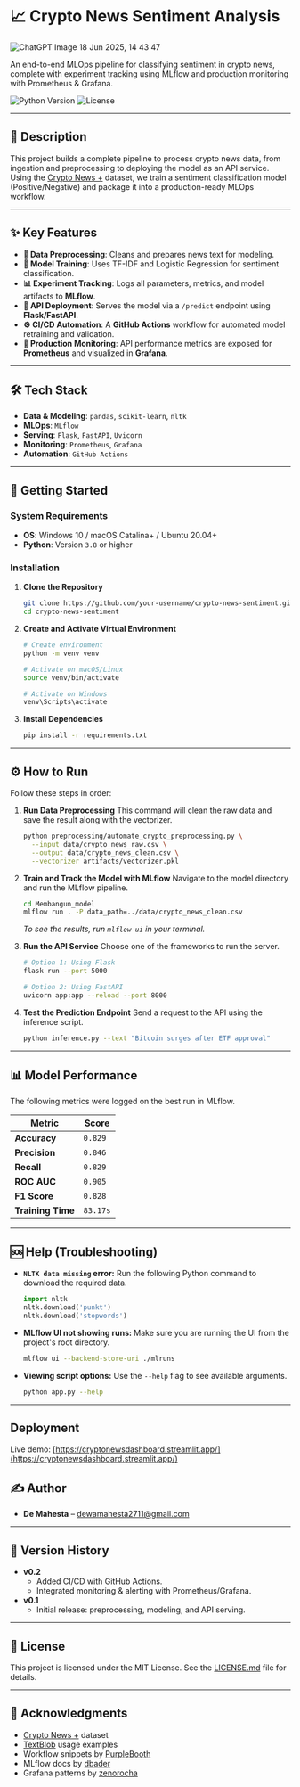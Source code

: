 # 📈 Crypto News Sentiment Analysis
![ChatGPT Image 18 Jun 2025, 14 43 47](https://github.com/user-attachments/assets/ff455ee6-6c31-406b-bd02-0b4e2cf43557)

An end-to-end MLOps pipeline for classifying sentiment in crypto news, complete with experiment tracking using MLflow and production monitoring with Prometheus & Grafana.

![Python Version](https://img.shields.io/badge/Python-3.8+-blue.svg)
![License](https://img.shields.io/badge/License-MIT-green.svg)

</div>

---

## 📝 Description

This project builds a complete pipeline to process crypto news data, from ingestion and preprocessing to deploying the model as an API service. Using the [Crypto News +](https://www.kaggle.com/datasets/oliviervha/crypto-news) dataset, we train a sentiment classification model (Positive/Negative) and package it into a production-ready MLOps workflow.

---

## ✨ Key Features

-   **🧹 Data Preprocessing**: Cleans and prepares news text for modeling.
-   **🤖 Model Training**: Uses TF-IDF and Logistic Regression for sentiment classification.
-   **📊 Experiment Tracking**: Logs all parameters, metrics, and model artifacts to **MLflow**.
-   **🚀 API Deployment**: Serves the model via a `/predict` endpoint using **Flask/FastAPI**.
-   **⚙️ CI/CD Automation**: A **GitHub Actions** workflow for automated model retraining and validation.
-   **📡 Production Monitoring**: API performance metrics are exposed for **Prometheus** and visualized in **Grafana**.

---

## 🛠️ Tech Stack

-   **Data & Modeling**: `pandas`, `scikit-learn`, `nltk`
-   **MLOps**: `MLflow`
-   **Serving**: `Flask`, `FastAPI`, `Uvicorn`
-   **Monitoring**: `Prometheus`, `Grafana`
-   **Automation**: `GitHub Actions`

---

## 🚀 Getting Started

### System Requirements

-   **OS**: Windows 10 / macOS Catalina+ / Ubuntu 20.04+
-   **Python**: Version `3.8` or higher

### Installation

1.  **Clone the Repository**
    ```bash
    git clone https://github.com/your-username/crypto-news-sentiment.git
    cd crypto-news-sentiment
    ```

2.  **Create and Activate Virtual Environment**
    ```bash
    # Create environment
    python -m venv venv

    # Activate on macOS/Linux
    source venv/bin/activate

    # Activate on Windows
    venv\Scripts\activate
    ```

3.  **Install Dependencies**
    ```bash
    pip install -r requirements.txt
    ```

---

## ⚙️ How to Run

Follow these steps in order:

1.  **Run Data Preprocessing**
    This command will clean the raw data and save the result along with the vectorizer.
    ```bash
    python preprocessing/automate_crypto_preprocessing.py \
      --input data/crypto_news_raw.csv \
      --output data/crypto_news_clean.csv \
      --vectorizer artifacts/vectorizer.pkl
    ```

2.  **Train and Track the Model with MLflow**
    Navigate to the model directory and run the MLflow pipeline.
    ```bash
    cd Membangun_model
    mlflow run . -P data_path=../data/crypto_news_clean.csv
    ```
    *To see the results, run `mlflow ui` in your terminal.*

3.  **Run the API Service**
    Choose one of the frameworks to run the server.

    ```bash
    # Option 1: Using Flask
    flask run --port 5000

    # Option 2: Using FastAPI
    uvicorn app:app --reload --port 8000
    ```

4.  **Test the Prediction Endpoint**
    Send a request to the API using the inference script.
    ```bash
    python inference.py --text "Bitcoin surges after ETF approval"
    ```

---

## 📊 Model Performance

The following metrics were logged on the best run in MLflow.

| Metric          | Score   |
| --------------- | ------- |
| **Accuracy**    | `0.829` |
| **Precision**   | `0.846` |
| **Recall**      | `0.829` |
| **ROC AUC**     | `0.905` |
| **F1 Score**    | `0.828` |
| **Training Time** | `83.17s`|

---

## 🆘 Help (Troubleshooting)

-   **`NLTK data missing` error:**
    Run the following Python command to download the required data.
    ```python
    import nltk
    nltk.download('punkt')
    nltk.download('stopwords')
    ```

-   **MLflow UI not showing runs:**
    Make sure you are running the UI from the project's root directory.
    ```bash
    mlflow ui --backend-store-uri ./mlruns
    ```

-   **Viewing script options:**
    Use the `--help` flag to see available arguments.
    ```bash
    python app.py --help
    ```

---

## Deployment

Live demo: [https://cryptonewsdashboard.streamlit.app/](https://cryptonewsdashboard.streamlit.app/)

## ✍️ Author

-   **De Mahesta** – [dewamahesta2711@gmail.com](mailto:dewamahesta2711@gmail.com)

---

## 📜 Version History

-   **v0.2**
    -   Added CI/CD with GitHub Actions.
    -   Integrated monitoring & alerting with Prometheus/Grafana.
-   **v0.1**
    -   Initial release: preprocessing, modeling, and API serving.

---

## 📄 License

This project is licensed under the MIT License. See the [LICENSE.md](LICENSE.md) file for details.

---

## 🙏 Acknowledgments

-   [Crypto News +](https://www.kaggle.com/datasets/oliviervha/crypto-news) dataset
-   [TextBlob](https://textblob.readthedocs.io/en/dev/) usage examples
-   Workflow snippets by [PurpleBooth](https://github.com/PurpleBooth)
-   MLflow docs by [dbader](https://github.com/dbader)
-   Grafana patterns by [zenorocha](https://github.com/zenorocha)
